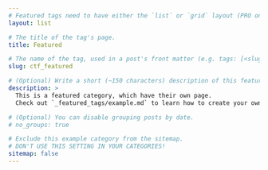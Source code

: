 ```yaml
---
# Featured tags need to have either the `list` or `grid` layout (PRO only).
layout: list

# The title of the tag's page.
title: Featured

# The name of the tag, used in a post's front matter (e.g. tags: [<slug>]).
slug: ctf_featured

# (Optional) Write a short (~150 characters) description of this featured tag.
description: >
  This is a featured category, which have their own page.
  Check out `_featured_tags/example.md` to learn how to create your own.

# (Optional) You can disable grouping posts by date.
# no_groups: true

# Exclude this example category from the sitemap.
# DON'T USE THIS SETTING IN YOUR CATEGORIES!
sitemap: false
---
```

